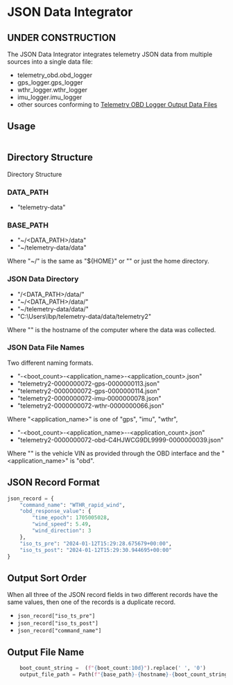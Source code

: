 # JSON Data Integrator

## **UNDER CONSTRUCTION**

The JSON Data Integrator integrates telemetry JSON data from multiple sources into a single data file:

- telemetry_obd.obd_logger
- gps_logger.gps_logger
- wthr_logger.wthr_logger
- imu_logger.imu_logger
- other sources conforming to [Telemetry OBD Logger Output Data Files](https://github.com/thatlarrypearson/telemetry-obd#telemetry-obd-logger-output-data-files)

## Usage

```bash
```

## Directory Structure

Directory Structure

### DATA_PATH

- "telemetry-data"

### BASE_PATH

- "~/<DATA_PATH>/data"
- "~/telemetry-data/data"

Where "~/" is the same as "${HOME}" or "<HOME>" or just the home directory.

### JSON Data Directory

- "<HOME>/<DATA_PATH>/data/<HOSTNAME>"
- "~/<DATA_PATH>/data/<HOSTNAME>"
- "~/telemetry-data/data/<HOSTNAME>"
- "C:\Users\lbp/telemetry-data/data/telemetry2"

Where "<HOSTNAME>" is the hostname of the computer where the data was collected.

### JSON Data File Names

Two different naming formats.

- "<HOSTNAME>-<boot_count>-<application_name>-<application_count>.json"
- "telemetry2-0000000072-gps-0000000113.json"
- "telemetry2-0000000072-gps-0000000114.json"
- "telemetry2-0000000072-imu-0000000078.json"
- "telemetry2-0000000072-wthr-0000000066.json"

Where "<application_name>" is one of "gps", "imu", "wthr", 

- "<HOSTNAME>-<boot_count>-<application_name>-<VIN>-<application_count>.json"
- "telemetry2-0000000072-obd-C4HJWCG9DL9999-0000000039.json"

Where "<VIN>" is the vehicle VIN as provided through the OBD interface and the "<application_name>" is "obd".

## JSON Record Format

```python
json_record = {
    "command_name": "WTHR_rapid_wind",
    "obd_response_value": {
        "time_epoch": 1705005028,
        "wind_speed": 5.49,
        "wind_direction": 3
    },
    "iso_ts_pre": "2024-01-12T15:29:28.675679+00:00",
    "iso_ts_post": "2024-01-12T15:29:30.944695+00:00"
}
```

## Output Sort Order

When all three of the JSON record fields in two different records have the same values, then one of the records is a duplicate record.

- ```json_record["iso_ts_pre"]```
- ```json_record["iso_ts_post"]```
- ```json_record["command_name"]```

## Output File Name

```python
    boot_count_string =  (f"{boot_count:10d}").replace(' ', '0')
    output_file_path = Path(f"{base_path}-{hostname}-{boot_count_string}-integrated.json")
```
